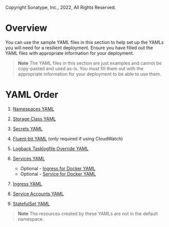 Copyright Sonatype, Inc., 2022, All Rights Reserved.

# Overview
You can use the sample YAML files in this section to help set up the YAMLs you will need for a resilient deployment. 
Ensure you have filled out the YAML files with appropriate information for your deployment.

> **Note** The YAML files in this section are just examples and cannot be copy-pasted and used as-is. You must fill them out with the appropriate information for your deployment to be able to use them.

# YAML Order

1. [Namespaces YAML](https://github.com/sonatype/nxrm-sample-files-repo/blob/main/aws-resiliency-yamls/aws-resiliency-namespaces.yaml)

2. [Storage Class YAML](https://github.com/sonatype/nxrm-sample-files-repo/blob/main/aws-resiliency-yamls/aws-resiliency-storage-class.yaml)

3. [Secrets YAML](https://github.com/sonatype/nxrm-sample-files-repo/blob/main/aws-resiliency-yamls/aws-resiliency-secrets.yaml)

4. [Fluent-bit YAML](https://github.com/sonatype/nxrm-sample-files-repo/blob/main/aws-resiliency-yamls/aws-resiliency-fluent-bit.yaml) (only required if using CloudWatch)

5. [Logback Tasklogfile Override YAML](https://github.com/sonatype/nxrm-sample-files-repo/blob/main/aws-resiliency-yamls/aws-resiliency-nxrm-logback-tasklogfile-override.yaml)

6. [Services YAML](https://github.com/sonatype/nxrm-sample-files-repo/blob/main/aws-resiliency-yamls/aws-resiliency-services.yaml)
   * Optional - [Ingress for Docker YAML](https://github.com/sonatype/nxrm-sample-files-repo/blob/main/aws-resiliency-yamls/aws-resiliency-ingress-for-docker-connector.yaml)
   * Optional - [Service for Docker YAML](https://github.com/sonatype/nxrm-sample-files-repo/blob/main/aws-resiliency-yamls/aws-resiliency-docker-services.yaml)

7. [Ingress YAML](https://github.com/sonatype/nxrm-sample-files-repo/blob/main/aws-resiliency-yamls/aws-resiliency-ingress.yaml)

8. [Service Accounts YAML](https://github.com/sonatype/nxrm-sample-files-repo/blob/main/aws-resiliency-yamls/aws-resiliency-service-accounts.yaml)

9. [StatefulSet YAML](https://github.com/sonatype/nxrm-sample-files-repo/blob/main/aws-resiliency-yamls/aws-resiliency-statefulset.yaml)

> **Note** The resources created by these YAMLs are not in the default namespace.
